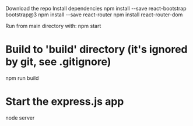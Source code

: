 

Download the repo
Install dependencies
npm install --save react-bootstrap bootstrap@3
npm install --save react-router
npm install react-router-dom


Run from main directory with: 
npm start 



# Build to 'build' directory (it's ignored by git, see .gitignore)
npm run build

# Start the express.js app
node server
